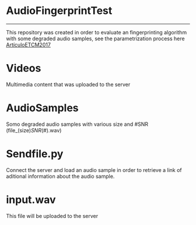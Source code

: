 # AudioFingerprintTest
-------------------------------
This repository was created in order to evaluate an fingerprinting algorithm with some degraded audio samples, see the parametrization process here [ArtículoETCM2017](https://github.com/JoseLMedinaC/AudioFingerprintTest/blob/master/Art%C3%ADculoETCM2017.pdf)
# Videos
Multimedia content that was uploaded to the server
# AudioSamples
Somo degraded audio samples with various size and #SNR (file_(size)_SNR_(#).wav)  
# Sendfile.py
Connect the server and load an audio sample in order to retrieve a link of aditional information about the audio sample.
# input.wav
This file will be uploaded to the server 

